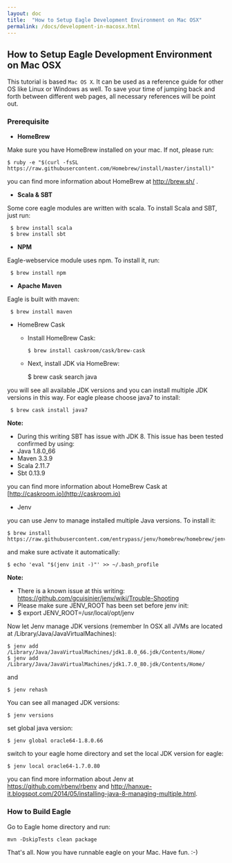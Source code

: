 ```yaml
---
layout: doc
title:  "How to Setup Eagle Development Environment on Mac OSX"
permalink: /docs/development-in-macosx.html
---
```


How to Setup Eagle Development Environment on Mac OSX
-----------------------------------------------------
This tutorial is based `Mac OS X`. It can be used as a reference guide for other OS like Linux or Windows as well.  To save your time of jumping back and forth between different web pages, all necessary references will be point out. 

### Prerequisite

* __HomeBrew__
  
Make sure you have HomeBrew installed on your mac. If not, please run:

    $ ruby -e "$(curl -fsSL https://raw.githubusercontent.com/Homebrew/install/master/install)"

  you can find more information about HomeBrew at http://brew.sh/ .

* __Scala & SBT__

Some core eagle modules are written with scala. To install Scala and SBT, just run:

     $ brew install scala
     $ brew install sbt

* __NPM__

Eagle-webservice module uses npm. To install it, run:

     $ brew install npm

* __Apache Maven__

Eagle is built with maven:
 
     $ brew install maven

* HomeBrew Cask 

    - Install HomeBrew Cask:
      
          $ brew install caskroom/cask/brew-cask
          
    - Next, install JDK via HomeBrew:

        $ brew cask search java


you will see all available JDK versions and you can install multiple JDK versions in this way. For eagle please choose java7 to install:

     $ brew cask install java7


**Note:**
- During this writing SBT has issue with JDK 8. This issue has been tested confirmed by using: 
- Java 1.8.0_66
- Maven 3.3.9
- Scala 2.11.7
- Sbt 0.13.9

you can find more information about HomeBrew Cask at [http://caskroom.io](http://caskroom.io)

* Jenv 

you can use Jenv to manage installed multiple Java versions. To install it:

    $ brew install https://raw.githubusercontent.com/entrypass/jenv/homebrew/homebrew/jenv.rb

and make sure activate it automatically:

    $ echo 'eval "$(jenv init -)"' >> ~/.bash_profile


**Note:**
- There is a known issue at this writing: https://github.com/gcuisinier/jenv/wiki/Trouble-Shooting
- Please make sure JENV_ROOT has been set before jenv init:
- $ export JENV_ROOT=/usr/local/opt/jenv

Now let Jenv manage JDK versions (remember In OSX all JVMs are located at /Library/Java/JavaVirtualMachines):

    $ jenv add /Library/Java/JavaVirtualMachines/jdk1.8.0_66.jdk/Contents/Home/
    $ jenv add /Library/Java/JavaVirtualMachines/jdk1.7.0_80.jdk/Contents/Home/

and

    $ jenv rehash

You can see all managed JDK versions:

    $ jenv versions

set global java version:

    $ jenv global oracle64-1.8.0.66

switch to your eagle home directory and set the local JDK version for eagle:

    $ jenv local oracle64-1.7.0.80

you can find more information about Jenv at https://github.com/rbenv/rbenv and http://hanxue-it.blogspot.com/2014/05/installing-java-8-managing-multiple.html.

### How to Build Eagle


Go to Eagle home directory and run:

    mvn -DskipTests clean package

That's all. Now you have runnable eagle on your Mac. Have fun. :-)
